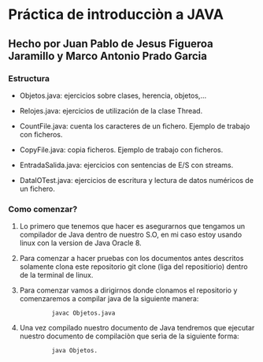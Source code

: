 # Práctica de introducciòn a JAVA

## Hecho por Juan Pablo de Jesus Figueroa Jaramillo y Marco Antonio Prado Garcia


### Estructura

- Objetos.java: ejercicios sobre clases, herencia, objetos,...

- Relojes.java: ejercicios de utilización de la clase Thread.

- CountFile.java: cuenta los caracteres de un fichero. Ejemplo de trabajo con ficheros.

- CopyFile.java: copia ficheros. Ejemplo de trabajo con ficheros.

- EntradaSalida.java: ejercicios con sentencias de E/S con streams.

- DataIOTest.java: ejercicios de escritura y lectura de datos numéricos de un fichero.





### Como comenzar?

1. Lo primero que tenemos que hacer es asegurarnos que tengamos un compilador de Java dentro de nuestro S.O, en mi caso estoy usando linux con la version de Java Oracle 8.

2. Para comenzar a hacer pruebas con los documentos antes descritos solamente clona este repositorio git clone (liga del repositiorio) dentro de la terminal de linux.

3. Para comenzar vamos a dirigirnos donde clonamos el repositorio y comenzaremos a compilar java de la siguiente manera:

                javac Objetos.java

4. Una vez compilado nuestro documento de Java tendremos que ejecutar nuestro documento de compilaciòn que serìa de la siguiente forma:

                java Objetos.
